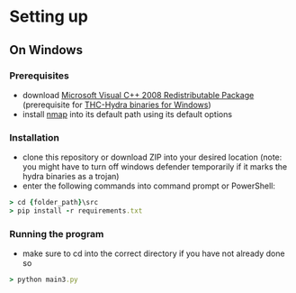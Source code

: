 # Setting up

## On Windows
### Prerequisites
- download [Microsoft Visual C++ 2008 Redistributable Package](https://www.microsoft.com/en-us/download/details.aspx?id=26368) (prerequisite for [THC-Hydra binaries for Windows](https://github.com/maaaaz/thc-hydra-windows/archive/master.zip))
- install [nmap](https://nmap.org/dist/nmap-7.94-setup.exe) into its default path using its default options
### Installation
- clone this repository or download ZIP into your desired location (note: you might have to turn off windows defender temporarily if it marks the hydra binaries as a trojan)
- enter the following commands into command prompt or PowerShell:
```rb
> cd {folder_path}\src
> pip install -r requirements.txt
```
### Running the program
- make sure to cd into the correct directory if you have not already done so
```rb
> python main3.py
```